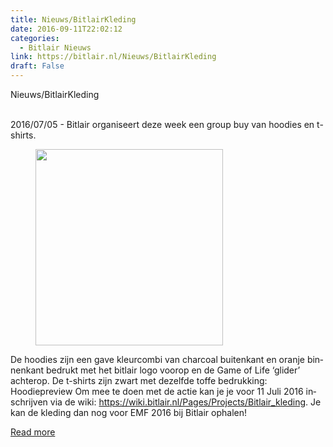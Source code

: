 ```yaml
---
title: Nieuws/BitlairKleding
date: 2016-09-11T22:02:12
categories:
  - Bitlair Nieuws
link: https://bitlair.nl/Nieuws/BitlairKleding
draft: False
---
```


<div class="mw-content-ltr mw-parser-output" dir="ltr" lang="en"><p><a class="mw-selflink selflink">Nieuws/BitlairKleding</a>
</p></div><div class="mw-content-ltr mw-parser-output" dir="ltr" lang="en"><p><br />
2016/07/05 - Bitlair organiseert deze week een group buy van hoodies en t-shirts.
</p>
<figure class="mw-default-size"><a class="mw-file-description" href="https://bitlair.nl/File:Hoodiepreview.png"><img class="mw-file-element" height="314" src="https://bitlair.nl/images/thumb/6/67/Hoodiepreview.png/300px-Hoodiepreview.png" width="300" /></a><figcaption></figcaption></figure>
<p>De hoodies zijn een gave kleurcombi van charcoal buitenkant en oranje binnenkant bedrukt met het bitlair logo voorop en de Game of Life ‘glider’ achterop. De t-shirts zijn zwart met dezelfde toffe bedrukking:
Hoodiepreview
Om mee te doen met de actie kan je je voor 11 Juli 2016 inschrijven via de wiki: <a class="external free" href="https://wiki.bitlair.nl/Pages/Projects/Bitlair_kleding" rel="nofollow">https://wiki.bitlair.nl/Pages/Projects/Bitlair_kleding</a>. Je kan de kleding dan nog voor EMF 2016 bij Bitlair ophalen!
</p></div>

[Read more](https://bitlair.nl/Nieuws/BitlairKleding)